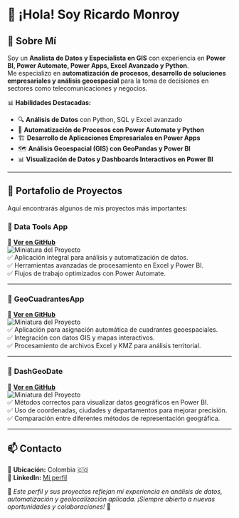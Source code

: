# 👋 ¡Hola! Soy Ricardo Monroy  

## 🚀 Sobre Mí  
Soy un **Analista de Datos y Especialista en GIS** con experiencia en **Power BI, Power Automate, Power Apps, Excel Avanzado y Python**.  
Me especializo en **automatización de procesos, desarrollo de soluciones empresariales y análisis geoespacial** para la toma de decisiones en sectores como telecomunicaciones y negocios.  

📊 **Habilidades Destacadas:**  
- 🔍 **Análisis de Datos** con Python, SQL y Excel avanzado  
- 🏢 **Automatización de Procesos con Power Automate y Python**  
- 🏗️ **Desarrollo de Aplicaciones Empresariales en Power Apps**  
- 🗺️ **Análisis Geoespacial (GIS) con GeoPandas y Power BI**  
- 📊 **Visualización de Datos y Dashboards Interactivos en Power BI**  

---

## 💼 Portafolio de Proyectos  
Aquí encontrarás algunos de mis proyectos más importantes:  

### 🔹 **Data Tools App**  
📌 **[Ver en GitHub](https://github.com/dashmonroy/Data-Tools-App)**  
![Miniatura del Proyecto](https://github.com/dashmonroy/Data-Tools-App/raw/main/preview.png)  
✅ Aplicación integral para análisis y automatización de datos.  
✅ Herramientas avanzadas de procesamiento en Excel y Power BI.  
✅ Flujos de trabajo optimizados con Power Automate.  

---

### 🔹 **GeoCuadrantesApp**  
📌 **[Ver en GitHub](https://github.com/dashmonroy/GeoCuadrantesApp)**  
![Miniatura del Proyecto](https://github.com/dashmonroy/GeoCuadrantesApp/raw/main/preview.png)  
✅ Aplicación para asignación automática de cuadrantes geoespaciales.  
✅ Integración con datos GIS y mapas interactivos.  
✅ Procesamiento de archivos Excel y KMZ para análisis territorial.  

---

### 🔹 **DashGeoDate**  
📌 **[Ver en GitHub](https://github.com/dashmonroy/DashGeoDate)**  
![Miniatura del Proyecto](https://github.com/dashmonroy/DashGeoDate/raw/main/preview.png)  
✅ Métodos correctos para visualizar datos geográficos en Power BI.  
✅ Uso de coordenadas, ciudades y departamentos para mejorar precisión.  
✅ Comparación entre diferentes métodos de representación geográfica.  

---

## 📫 Contacto  
📍 **Ubicación:** Colombia 🇨🇴    
💼 **LinkedIn:** [Mi perfil](https://www.linkedin.com/in/ricardo-monroy-palacios-9b030b288/)  

📌 *Este perfil y sus proyectos reflejan mi experiencia en análisis de datos, automatización y geolocalización aplicada. ¡Siempre abierto a nuevas oportunidades y colaboraciones!* 🚀

